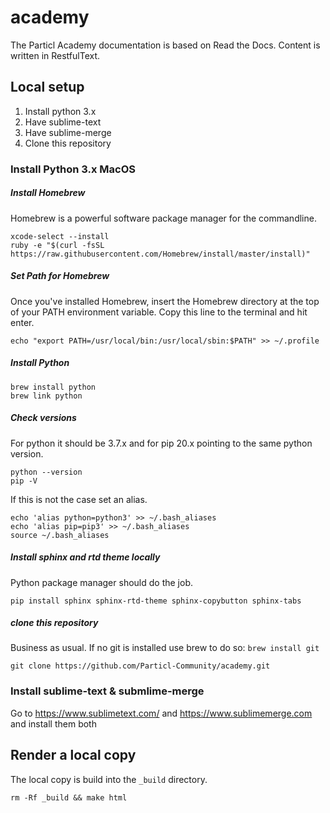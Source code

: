 # academy

The Particl Academy documentation is based on Read the Docs. Content is written in RestfulText.

## Local setup

1. Install python 3.x
2. Have sublime-text
3. Have sublime-merge
4. Clone this repository

### Install Python 3.x MacOS

##### Install Homebrew 
Homebrew is a powerful software package manager for the commandline.

```
xcode-select --install
ruby -e "$(curl -fsSL https://raw.githubusercontent.com/Homebrew/install/master/install)"
```

##### Set Path for Homebrew 

Once you've installed Homebrew, insert the Homebrew directory at the top of your PATH environment variable. Copy this line to the terminal and hit enter.

```
echo "export PATH=/usr/local/bin:/usr/local/sbin:$PATH" >> ~/.profile
```

##### Install Python 

```
brew install python
brew link python
```

##### Check versions
For python it should be 3.7.x and for pip 20.x pointing to the same python version. 
```
python --version
pip -V
```

If this is not the case set an alias.
```
echo 'alias python=python3' >> ~/.bash_aliases
echo 'alias pip=pip3' >> ~/.bash_aliases
source ~/.bash_aliases
```


##### Install sphinx and rtd theme locally
Python package manager should do the job. 

```
pip install sphinx sphinx-rtd-theme sphinx-copybutton sphinx-tabs
```

##### clone this repository
Business as usual. If no git is installed use brew to do so: ```brew install git```

```
git clone https://github.com/Particl-Community/academy.git
```

### Install sublime-text & submlime-merge

Go to https://www.sublimetext.com/ and https://www.sublimemerge.com and install them both

## Render a local copy
The local copy is build into the ```_build``` directory.
```
rm -Rf _build && make html
```